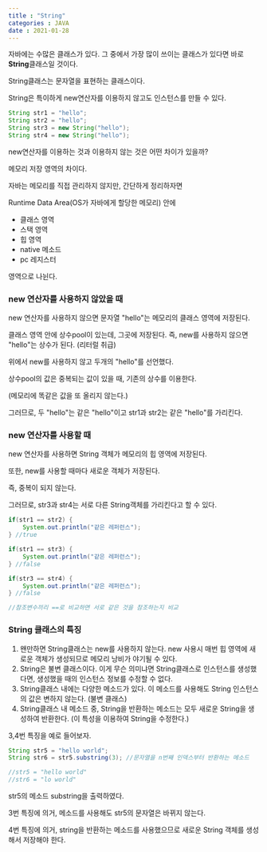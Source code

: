 ```yaml
---
title : "String"
categories : JAVA
date : 2021-01-28
---
```


자바에는 수많은 클래스가 있다. 그 중에서 가장 많이 쓰이는 클래스가 있다면 바로 **String**클래스일 것이다.

String클래스는 문자열을 표현하는 클래스이다.

String은 특이하게 new연산자를 이용하지 않고도 인스턴스를 만들 수 있다.

```java
String str1 = "hello";
String str2 = "hello";
String str3 = new String("hello");
String str4 = new String("hello");
```

new연산자를 이용하는 것과 이용하지 않는 것은 어떤 차이가 있을까?

메모리 저장 영역의 차이다.

자바는 메모리를 직접 관리하지 않지만, 간단하게 정리하자면

Runtime Data Area(OS가 자바에게 할당한 메모리) 안에

* 클래스 영역
* 스택 영역
* 힙 영역
* native 메소드
* pc 레지스터

영역으로 나뉜다.

### new 연산자를 사용하지 않았을 때

new 연산자를 사용하지 않으면 문자열 "hello"는 메모리의 클래스 영역에 저장된다.

클래스 영역 안에 상수pool이 있는데, 그곳에 저장된다. 즉, new를 사용하지 않으면 "hello"는 상수가 된다. (리터럴 취급)

위에서 new를 사용하지 않고 두개의 "hello"를 선언했다. 

상수pool의 값은 중복되는 값이 있을 때, 기존의 상수를 이용한다.

(메모리에 똑같은 값을 또 올리지 않는다.)

그러므로, 두 "hello"는 같은 "hello"이고 str1과 str2는 같은 "hello"를 가리킨다.

### new 연산자를 사용할 때

new 연산자를 사용하면 String 객체가 메모리의 힙 영역에 저장된다. 

또한, new를 사용할 때마다 새로운 객체가 저장된다. 

즉, 중복이 되지 않는다.

그러므로, str3과 str4는 서로 다른 String객체를 가리킨다고 할 수 있다.



```java
if(str1 == str2) {
    System.out.println("같은 레퍼런스");
} //true

if(str1 == str3) {
    System.out.println("같은 레퍼런스");
} //false

if(str3 == str4) {
    System.out.println("같은 레퍼런스");
} //false

//참조변수끼리 ==로 비교하면 서로 같은 것을 참조하는지 비교
```

 

### String 클래스의 특징

1. 왠만하면 String클래스는 new를 사용하지 않는다. new 사용시 매번 힙 영역에 새로운 객체가 생성되므로 메모리 낭비가 야기될 수 있다.
2. String은 불변 클래스이다. 이게 무슨 의미냐면 String클래스로 인스턴스를 생성했다면, 생성했을 때의 인스턴스 정보를 수정할 수 없다.
3. String클래스 내에는 다양한 메소드가 있다. 이 메소드를 사용해도 String 인스턴스의 값은 변하지 않는다. (불변 클래스)
4. String클래스 내 메소드 중, String을 반환하는 메소드는 모두 새로운 String을 생성하여 반환한다. (이 특성을 이용하여 String을 수정한다.)



3,4번 특징을 예로 들어보자.

```java
String str5 = "hello world";
String str6 = str5.substring(3); //문자열을 n번째 인덱스부터 반환하는 메소드

//str5 = "hello world"
//str6 = "lo world"
```

str5의 메소드 substring을 출력하였다.

3번 특징에 의거, 메소드를 사용해도 str5의 문자열은 바뀌지 않는다.

4번 특징에 의거, string을 반환하는 메소드를 사용했으므로 새로운 String 객체를 생성해서 저장해야 한다.

 

